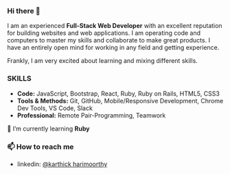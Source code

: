 ### Hi there 👋

I am an experienced **Full-Stack Web Developer** with an excellent reputation for building websites and web applications. I am operating code and computers to master my skills and collaborate to make great products. I have an entirely open mind for working in any field and getting experience. 

Frankly, I am very excited about learning and mixing different skills.



###  SKILLS

- **Code:** JavaScript, Bootstrap, React, Ruby, Ruby on Rails, HTML5, CSS3
- **Tools & Methods:** Git, GitHub, Mobile/Responsive Development, Chrome Dev Tools, VS Code, Slack
- **Professional:** Remote Pair-Programming, Teamwork


🌱 I’m currently learning **Ruby**


###  📫 How to reach me


- linkedin: [@karthick harimoorthy](https://www.linkedin.com/in/karthick-harimoorthy/)


<!--
** is a ✨ _special_ ✨ repository because its `README.md` (this file) appears on your GitHub profile.

Here are some ideas to get you started:

- 🔭 I’m currently working on ...
- 🌱 I’m currently learning ...
- 👯 I’m looking to collaborate on ...
- 🤔 I’m looking for help with ...
- 💬 Ask me about ...
- 📫 How to reach me: ...
- 😄 Pronouns: ...
- ⚡ Fun fact: ...
-->


